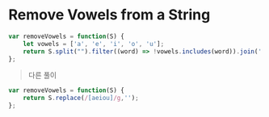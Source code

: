 # Remove Vowels from a String

```js
var removeVowels = function(S) {
    let vowels = ['a', 'e', 'i', 'o', 'u'];
    return S.split("").filter((word) => !vowels.includes(word)).join('');
};
```

> 다른 풀이

```js
var removeVowels = function(S) {
    return S.replace(/[aeiou]/g,'');
};
```